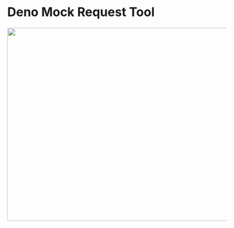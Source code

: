 # Deno Mock Request Tool

<img align="left" width="617" height="443" src="https://drive.google.com/uc?export=view&id=1xVo5ZzFwFaDPD1Jq81z2w1L3yN2TwvWx">


